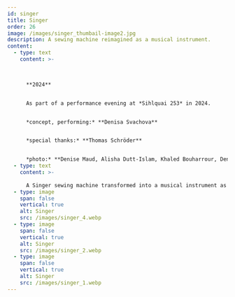 ```yaml
---
id: singer
title: Singer
order: 26
image: /images/singer_thumbail-image2.jpg
description: A sewing machine reimagined as a musical instrument.
content:
  - type: text
    content: >-
      


      **2024**


      As part of a performance evening at *Sihlquai 253* in 2024.


      *concept, performing:* **Denisa Svachova**


      *special thanks:* **Thomas Schröder**


      *photo:* **Denise Maud, Alisha Dutt-Islam, Khaled Bouharrour, Denisa Svachova**
  - type: text
    content: >-
      
      A Singer sewing machine transformed into a musical instrument as part of a performance evening at Sihlquai 253. While sewing a long red stripe, I used a transducer pickup to capture the machine's sounds, modifying them with three effect pedals. One foot worked the sewing pedal, while the other created rhythmic variations, turning the act of sewing into a live sound performance.
  - type: image
    span: false
    vertical: true
    alt: Singer
    src: /images/singer_4.webp
  - type: image
    span: false
    vertical: true
    alt: Singer
    src: /images/singer_2.webp
  - type: image
    span: false
    vertical: true
    alt: Singer
    src: /images/singer_1.webp
---
```

